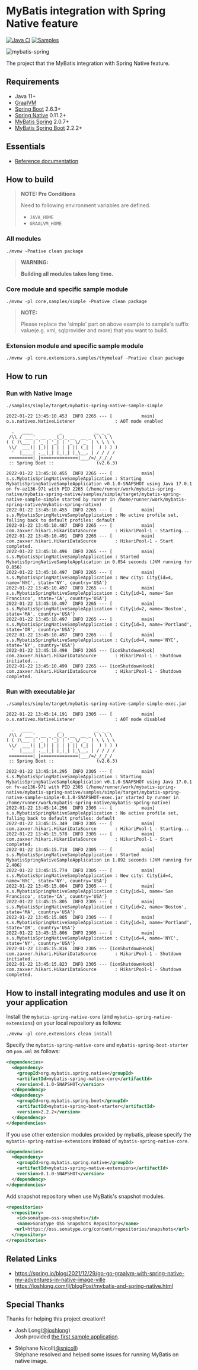# MyBatis integration with Spring Native feature

[![Java CI](https://github.com/mybatis/spring-native/actions/workflows/ci.yaml/badge.svg)](https://github.com/mybatis/spring-native/actions/workflows/ci.yaml)
[![Samples](https://github.com/mybatis/spring-native/actions/workflows/samples.yaml/badge.svg)](https://github.com/mybatis/spring-native/actions/workflows/samples.yaml)

![mybatis-spring](http://mybatis.github.io/images/mybatis-logo.png)

The project that the MyBatis integration with Spring Native feature.

## Requirements

* Java 11+
* [GraalVM](https://github.com/graalvm/graalvm-ce-builds/releases)
* [Spring Boot](https://github.com/spring-projects/spring-boot) 2.6.3+
* [Spring Native](https://github.com/spring-projects-experimental/spring-native) 0.11.2+
* [MyBatis Spring](https://github.com/mybatis/spring) 2.0.7+
* [MyBatis Spring Boot](https://github.com/mybatis/spring-boot-starter) 2.2.2+

## Essentials

* [Reference documentation](docs/src/site/markdown/index.md)

## How to build

> **NOTE: Pre Conditions**
>
> Need to following environment variables are defined.
>
> * `JAVA_HOME`
> * `GRAALVM_HOME`

### All modules

```
./mvnw -Pnative clean package
```
> **WARNING:**
>
> **Building all modules takes long time.**


### Core module and specific sample module

```
./mvnw -pl core,samples/simple -Pnative clean package
```

> **NOTE:**
>
> Please replace the 'simple' part  on above example to sample's suffix value(e.g. xml, sqlprovider and more) that you want to build.

### Extension module and specific sample module

```
./mvnw -pl core,extensions,samples/thymeleaf -Pnative clean package
```

## How to run

### Run with Native Image


```
./samples/simple/target/mybatis-spring-native-sample-simple
```

```
2022-01-22 13:45:10.453  INFO 2265 --- [           main] o.s.nativex.NativeListener               : AOT mode enabled

  .   ____          _            __ _ _
 /\\ / ___'_ __ _ _(_)_ __  __ _ \ \ \ \
( ( )\___ | '_ | '_| | '_ \/ _` | \ \ \ \
 \\/  ___)| |_)| | | | | || (_| |  ) ) ) )
  '  |____| .__|_| |_|_| |_\__, | / / / /
 =========|_|==============|___/=/_/_/_/
 :: Spring Boot ::                (v2.6.3)

2022-01-22 13:45:10.455  INFO 2265 --- [           main] s.s.MybatisSpringNativeSampleApplication : Starting MybatisSpringNativeSampleApplication v0.1.0-SNAPSHOT using Java 17.0.1 on fv-az136-971 with PID 2265 (/home/runner/work/mybatis-spring-native/mybatis-spring-native/samples/simple/target/mybatis-spring-native-sample-simple started by runner in /home/runner/work/mybatis-spring-native/mybatis-spring-native)
2022-01-22 13:45:10.455  INFO 2265 --- [           main] s.s.MybatisSpringNativeSampleApplication : No active profile set, falling back to default profiles: default
2022-01-22 13:45:10.487  INFO 2265 --- [           main] com.zaxxer.hikari.HikariDataSource       : HikariPool-1 - Starting...
2022-01-22 13:45:10.491  INFO 2265 --- [           main] com.zaxxer.hikari.HikariDataSource       : HikariPool-1 - Start completed.
2022-01-22 13:45:10.496  INFO 2265 --- [           main] s.s.MybatisSpringNativeSampleApplication : Started MybatisSpringNativeSampleApplication in 0.054 seconds (JVM running for 0.056)
2022-01-22 13:45:10.497  INFO 2265 --- [           main] s.s.MybatisSpringNativeSampleApplication : New city: City{id=4, name='NYC', state='NY', country='USA'}
2022-01-22 13:45:10.497  INFO 2265 --- [           main] s.s.MybatisSpringNativeSampleApplication : City{id=1, name='San Francisco', state='CA', country='USA'}
2022-01-22 13:45:10.497  INFO 2265 --- [           main] s.s.MybatisSpringNativeSampleApplication : City{id=2, name='Boston', state='MA', country='USA'}
2022-01-22 13:45:10.497  INFO 2265 --- [           main] s.s.MybatisSpringNativeSampleApplication : City{id=3, name='Portland', state='OR', country='USA'}
2022-01-22 13:45:10.497  INFO 2265 --- [           main] s.s.MybatisSpringNativeSampleApplication : City{id=4, name='NYC', state='NY', country='USA'}
2022-01-22 13:45:10.498  INFO 2265 --- [ionShutdownHook] com.zaxxer.hikari.HikariDataSource       : HikariPool-1 - Shutdown initiated...
2022-01-22 13:45:10.499  INFO 2265 --- [ionShutdownHook] com.zaxxer.hikari.HikariDataSource       : HikariPool-1 - Shutdown completed.
```

### Run with executable jar

```
./samples/simple/target/mybatis-spring-native-sample-simple-exec.jar
```

```
2022-01-22 13:45:14.191  INFO 2305 --- [           main] o.s.nativex.NativeListener               : AOT mode disabled

  .   ____          _            __ _ _
 /\\ / ___'_ __ _ _(_)_ __  __ _ \ \ \ \
( ( )\___ | '_ | '_| | '_ \/ _` | \ \ \ \
 \\/  ___)| |_)| | | | | || (_| |  ) ) ) )
  '  |____| .__|_| |_|_| |_\__, | / / / /
 =========|_|==============|___/=/_/_/_/
 :: Spring Boot ::                (v2.6.3)

2022-01-22 13:45:14.295  INFO 2305 --- [           main] s.s.MybatisSpringNativeSampleApplication : Starting MybatisSpringNativeSampleApplication v0.1.0-SNAPSHOT using Java 17.0.1 on fv-az136-971 with PID 2305 (/home/runner/work/mybatis-spring-native/mybatis-spring-native/samples/simple/target/mybatis-spring-native-sample-simple-0.1.0-SNAPSHOT-exec.jar started by runner in /home/runner/work/mybatis-spring-native/mybatis-spring-native)
2022-01-22 13:45:14.296  INFO 2305 --- [           main] s.s.MybatisSpringNativeSampleApplication : No active profile set, falling back to default profiles: default
2022-01-22 13:45:15.349  INFO 2305 --- [           main] com.zaxxer.hikari.HikariDataSource       : HikariPool-1 - Starting...
2022-01-22 13:45:15.578  INFO 2305 --- [           main] com.zaxxer.hikari.HikariDataSource       : HikariPool-1 - Start completed.
2022-01-22 13:45:15.718  INFO 2305 --- [           main] s.s.MybatisSpringNativeSampleApplication : Started MybatisSpringNativeSampleApplication in 1.892 seconds (JVM running for 2.406)
2022-01-22 13:45:15.774  INFO 2305 --- [           main] s.s.MybatisSpringNativeSampleApplication : New city: City{id=4, name='NYC', state='NY', country='USA'}
2022-01-22 13:45:15.804  INFO 2305 --- [           main] s.s.MybatisSpringNativeSampleApplication : City{id=1, name='San Francisco', state='CA', country='USA'}
2022-01-22 13:45:15.805  INFO 2305 --- [           main] s.s.MybatisSpringNativeSampleApplication : City{id=2, name='Boston', state='MA', country='USA'}
2022-01-22 13:45:15.805  INFO 2305 --- [           main] s.s.MybatisSpringNativeSampleApplication : City{id=3, name='Portland', state='OR', country='USA'}
2022-01-22 13:45:15.806  INFO 2305 --- [           main] s.s.MybatisSpringNativeSampleApplication : City{id=4, name='NYC', state='NY', country='USA'}
2022-01-22 13:45:15.816  INFO 2305 --- [ionShutdownHook] com.zaxxer.hikari.HikariDataSource       : HikariPool-1 - Shutdown initiated...
2022-01-22 13:45:15.823  INFO 2305 --- [ionShutdownHook] com.zaxxer.hikari.HikariDataSource       : HikariPool-1 - Shutdown completed.
```

## How to install integrating modules and use it on your application

Install the `mybatis-spring-native-core` (and `mybatis-spring-native-extensions`) on your local repository as follows:

```
./mvnw -pl core,extensions clean install
```

Specify the `mybatis-spring-native-core` and `mybatis-spring-boot-starter` on `pom.xml` as follows:

```xml
<dependencies>
  <dependency>
    <groupId>org.mybatis.spring.native</groupId>
    <artifactId>mybatis-spring-native-core</artifactId>
    <version>0.1.0-SNAPSHOT</version>
  </dependency>
  <dependency>
    <groupId>org.mybatis.spring.boot</groupId>
    <artifactId>mybatis-spring-boot-starter</artifactId>
    <version>2.2.2</version>
  </dependency>
</dependencies>
```

If you use other extension modules provided by mybatis, please specify the `mybatis-spring-native-extensions` instead of `mybatis-spring-native-core`.

```xml
<dependencies>
  <dependency>
    <groupId>org.mybatis.spring.native</groupId>
    <artifactId>mybatis-spring-native-extensions</artifactId>
    <version>0.1.0-SNAPSHOT</version>
  </dependency>
</dependencies>
```

Add snapshot repository when use MyBatis's snapshot modules.

```xml
<repositories>
  <repository>
    <id>sonatype-oss-snapshots</id>
    <name>Sonatype OSS Snapshots Repository</name>
   <url>https://oss.sonatype.org/content/repositories/snapshots</url>
  </repository>
</repositories>
```

## Related Links

* https://spring.io/blog/2021/12/29/go-go-graalvm-with-spring-native-my-adventures-in-native-image-ville
* https://joshlong.com/jl/blogPost/mybatis-and-spring-native.html

## Special Thanks

Thanks for helping this project creation!!

* Josh Long([@joshlong](https://github.com/joshlong))  
  Josh provided [the first sample application](https://github.com/joshlong/mybatis-spring-native/tree/mybatis-spring).


* Stéphane Nicoll([@snicoll](https://github.com/snicoll))  
  Stéphane resolved and helped some issues for running MyBatis on native image. 
